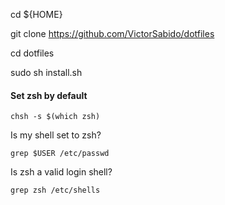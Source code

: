 cd ${HOME}

git clone https://github.com/VictorSabido/dotfiles

cd dotfiles

sudo sh install.sh


#### Set zsh by default
```
chsh -s $(which zsh)
```

Is my shell set to zsh?
```
grep $USER /etc/passwd
```

Is zsh a valid login shell?
```
grep zsh /etc/shells
```

